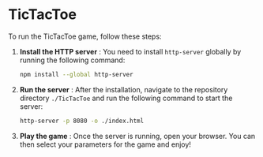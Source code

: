 # TicTacToe

To run the TicTacToe game, follow these steps:

1. **Install the HTTP server** :
   You need to install `http-server` globally by running the following command:

   ```bash
   npm install --global http-server
   ```
2. **Run the server** :
    After the installation, navigate to the repository directory `./TicTacToe` and run the following command to start the server:

    ```bash
    http-server -p 8080 -o ./index.html
    ```
3. **Play the game** :
Once the server is running, open your browser. You can then select your parameters for the game and enjoy!